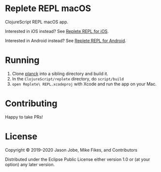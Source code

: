 # Replete REPL macOS

ClojureScript REPL macOS app.

Interested in iOS instead? See [Replete REPL for iOS](https://github.com/replete-repl/replete-ios).

Interested in Android instead? See [Replete REPL for Android](https://github.com/replete-repl/replete-android).

# Running

1. Clone [planck](https://github.com/mfikes/planck) into a sibling directory and build it.
1. In the `ClojureScript/replete` directory, do `script/build`
1. `open Replete\ REPL.xcodeproj` with Xcode and run the app on your Mac.


# Contributing

Happy to take PRs!

# License

Copyright © 2019–2020 Jason Jobe, Mike Fikes, and Contributors

Distributed under the Eclipse Public License either version 1.0 or (at your option) any later version.
